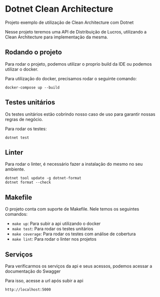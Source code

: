 # Dotnet Clean Architecture

Projeto exemplo de utilização de Clean Architecture com Dotnet

Nesse projeto teremos uma API de Distribuição de Lucros, utilizando a Clean Architecture para implementação da mesma.

## Rodando o projeto

Para rodar o projeto, podemos utilizar o proprio build da IDE ou podemos utilizar o docker.

Para utilização do docker, precisamos rodar o seguinte comando:

```
docker-compose up --build
```

## Testes unitários

Os testes unitários estão cobrindo nosso caso de uso para garantir nossas regras de negócio.

Para rodar os testes:

```
dotnet test
```

## Linter

Para rodar o linter, é necessário fazer a instalação do mesmo no seu ambiente.

```
dotnet tool update -g dotnet-format
dotnet format --check
```

## Makefile

O projeto conta com suporte de Makefile. Nele temos os seguintes comandos:

- `make up`: Para subir a api utilizando o docker
- `make test`: Para rodar os testes unitários
- `make coverage`: Para rodar os testes com análise de cobertura
- `make lint`: Para rodar o linter nos projetos

## Serviços

Para verificarmos os serviços da api e seus acessos, podemos acessar a documentação do Swagger

Para isso, acesse a url após subir a api

```
http://localhost:5000
```
